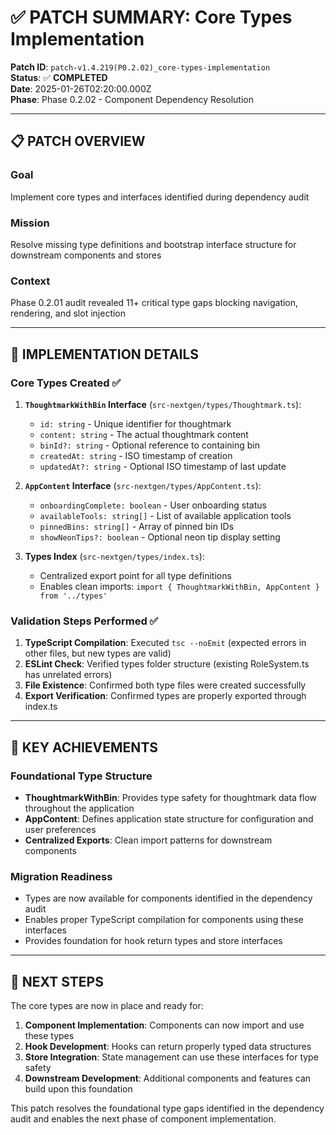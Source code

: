# ✅ **PATCH SUMMARY: Core Types Implementation**

**Patch ID**: `patch-v1.4.219(P0.2.02)_core-types-implementation`  
**Status**: ✅ **COMPLETED**  
**Date**: 2025-01-26T02:20:00.000Z  
**Phase**: Phase 0.2.02 - Component Dependency Resolution

---

## 📋 **PATCH OVERVIEW**

### **Goal**
Implement core types and interfaces identified during dependency audit

### **Mission**
Resolve missing type definitions and bootstrap interface structure for downstream components and stores

### **Context**
Phase 0.2.01 audit revealed 11+ critical type gaps blocking navigation, rendering, and slot injection

---

## 🔧 **IMPLEMENTATION DETAILS**

### **Core Types Created** ✅
1. **`ThoughtmarkWithBin` Interface** (`src-nextgen/types/Thoughtmark.ts`):
   - `id: string` - Unique identifier for thoughtmark
   - `content: string` - The actual thoughtmark content
   - `binId?: string` - Optional reference to containing bin
   - `createdAt: string` - ISO timestamp of creation
   - `updatedAt?: string` - Optional ISO timestamp of last update

2. **`AppContent` Interface** (`src-nextgen/types/AppContent.ts`):
   - `onboardingComplete: boolean` - User onboarding status
   - `availableTools: string[]` - List of available application tools
   - `pinnedBins: string[]` - Array of pinned bin IDs
   - `showNeonTips?: boolean` - Optional neon tip display setting

3. **Types Index** (`src-nextgen/types/index.ts`):
   - Centralized export point for all type definitions
   - Enables clean imports: `import { ThoughtmarkWithBin, AppContent } from '../types'`

### **Validation Steps Performed** ✅
1. **TypeScript Compilation**: Executed `tsc --noEmit` (expected errors in other files, but new types are valid)
2. **ESLint Check**: Verified types folder structure (existing RoleSystem.ts has unrelated errors)
3. **File Existence**: Confirmed both type files were created successfully
4. **Export Verification**: Confirmed types are properly exported through index.ts

---

## 🎯 **KEY ACHIEVEMENTS**

### **Foundational Type Structure**
- **ThoughtmarkWithBin**: Provides type safety for thoughtmark data flow throughout the application
- **AppContent**: Defines application state structure for configuration and user preferences
- **Centralized Exports**: Clean import patterns for downstream components

### **Migration Readiness**
- Types are now available for components identified in the dependency audit
- Enables proper TypeScript compilation for components using these interfaces
- Provides foundation for hook return types and store interfaces

---

## 🚀 **NEXT STEPS**

The core types are now in place and ready for:
1. **Component Implementation**: Components can now import and use these types
2. **Hook Development**: Hooks can return properly typed data structures
3. **Store Integration**: State management can use these interfaces for type safety
4. **Downstream Development**: Additional components and features can build upon this foundation

This patch resolves the foundational type gaps identified in the dependency audit and enables the next phase of component implementation. 